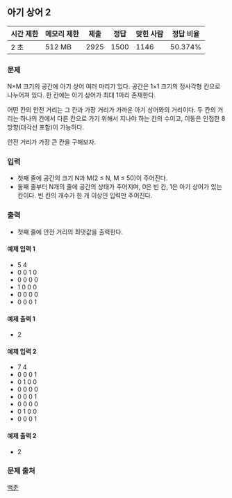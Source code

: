 ## 아기 상어 2
 
|시간 제한|	메모리 제한|	제출|	정답|	맞힌 사람|	정답 비율|
|---|---|---|---|---|---|
|2 초|	512 MB|	2925|	1500|	1146|	50.374%|

### 문제
N×M 크기의 공간에 아기 상어 여러 마리가 있다. 공간은 1×1 크기의 정사각형 칸으로 나누어져 있다. 한 칸에는 아기 상어가 최대 1마리 존재한다.

어떤 칸의 안전 거리는 그 칸과 가장 거리가 가까운 아기 상어와의 거리이다. 두 칸의 거리는 하나의 칸에서 다른 칸으로 가기 위해서 지나야 하는 칸의 수이고, 이동은 인접한 8방향(대각선 포함)이 가능하다.

안전 거리가 가장 큰 칸을 구해보자. 

### 입력
- 첫째 줄에 공간의 크기 N과 M(2 ≤ N, M ≤ 50)이 주어진다. 
- 둘째 줄부터 N개의 줄에 공간의 상태가 주어지며, 0은 빈 칸, 1은 아기 상어가 있는 칸이다. 빈 칸의 개수가 한 개 이상인 입력만 주어진다.

### 출력
- 첫째 줄에 안전 거리의 최댓값을 출력한다.

#### 예제 입력 1 
- 5 4
- 0 0 1 0
- 0 0 0 0
- 1 0 0 0
- 0 0 0 0
- 0 0 0 1

#### 예제 출력 1 
- 2

#### 예제 입력 2 
- 7 4
- 0 0 0 1
- 0 1 0 0
- 0 0 0 0
- 0 0 0 1
- 0 0 0 0
- 0 1 0 0
- 0 0 0 1

#### 예제 출력 2 
- 2

### 문제 출처
[백준](https://www.acmicpc.net/problem/17086)
